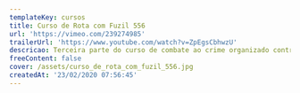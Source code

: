 ```yaml
---
templateKey: cursos
title: Curso de Rota com Fuzil 556
url: 'https://vimeo.com/239274985'
trailerUrl: 'https://www.youtube.com/watch?v=ZpEgsCbhwzU'
descricao: Terceira parte do curso de combate ao crime organizado contra o terrorismo.
freeContent: false
cover: /assets/curso_de_rota_com_fuzil_556.jpg
createdAt: '23/02/2020 07:56:45'
---
```


